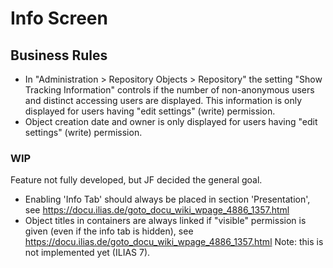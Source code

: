 # Info Screen

## Business Rules

- In "Administration > Repository Objects > Repository" the setting "Show Tracking Information" controls if the number of non-anonymous users and distinct accessing users are displayed. This information is only displayed for users having "edit settings" (write) permission.
- Object creation date and owner is only displayed for users having "edit settings" (write) permission.

### WIP

Feature not fully developed, but JF decided the general goal.
- Enabling 'Info Tab' should always be placed in section 'Presentation', see https://docu.ilias.de/goto_docu_wiki_wpage_4886_1357.html
- Object titles in containers are always linked if "visible" permission is given (even if the info tab is hidden), see https://docu.ilias.de/goto_docu_wiki_wpage_4886_1357.html Note: this is not implemented yet (ILIAS 7).